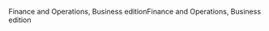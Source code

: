 <span data-ttu-id="7c848-101">Finance and Operations, Business edition</span><span class="sxs-lookup"><span data-stu-id="7c848-101">Finance and Operations, Business edition</span></span>

